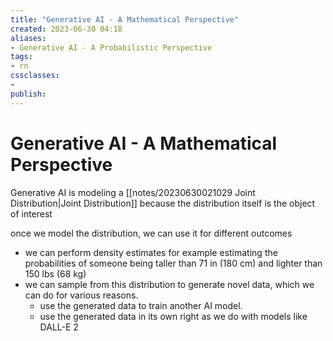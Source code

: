 ```yaml
---
title: "Generative AI - A Mathematical Perspective"
created: 2023-06-30 04:18
aliases: 
- Generative AI - A Probabilistic Perspective
tags:
- rn
cssclasses:
- 
publish:
---
```


<!-- 
tags: 
-->

<!--internal
parent:: [[notes/20230628030901 Generative AI|Generative AI]]
child:: [[]]
related:: [[]]
-->

<!--external
- []()
-->

#  Generative AI - A Mathematical Perspective

Generative AI is modeling a [[notes/20230630021029 Joint Distribution|Joint Distribution]] because the distribution itself is the object of interest

once we model the distribution, we can use it for different outcomes

- we can perform density estimates for example estimating the probabilities of someone being taller than 71 in (180 cm) and lighter than 150 lbs (68 kg)
- we can sample from this distribution to generate novel data, which we can do for various reasons.
  - use the generated data to train another AI model.
  - use the generated data in its own right as we do with models like DALL-E 2